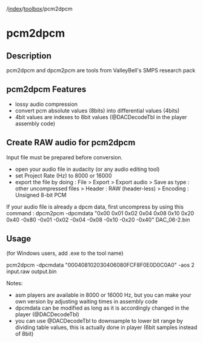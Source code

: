 /[index]/[toolbox]/pcm2dpcm

[index]: ../../../../../readme.md
[toolbox]: ../../../../../docs/toolbox.md

# pcm2dpcm
## Description

pcm2dpcm and dpcm2pcm are tools from ValleyBell's SMPS research pack

## pcm2dpcm Features
* lossy audio compression
* convert pcm absolute values (8bits) into differential values (4bits)
* 4bit values are indexes to 8bit values (@DACDecodeTbl in the player assembly code)

## Create RAW audio for pcm2dpcm

Input file must be prepared before conversion.

- open your audio file in audacity (or any audio editing tool)
- set Project Rate (Hz) to 8000 or 16000
- export the file by doing : File > Export > Export audio > Save as type : other uncompressed files > Header : RAW (header-less) > Encoding : Unsigned 8-bit PCM

If your audio file is already a dpcm data, first uncompress by using this command :
dpcm2pcm -dpcmdata "0x00 0x01 0x02 0x04 0x08 0x10 0x20 0x40 -0x80 -0x01 -0x02 -0x04 -0x08 -0x10 -0x20 -0x40" DAC_06-2.bin

## Usage
(for Windows users, add .exe to the tool name)

pcm2dpcm -dpcmdata "000408102030406080FCF8F0E0D0C0A0" -aos 2 input.raw output.bin

Notes:
- asm players are available in 8000 or 16000 Hz, but you can make your own version by adjusting waiting times in assembly code
- dpcmdata can be modified as long as it is accordingly changed in the player (@DACDecodeTbl)
- you can use @DACDecodeTbl to downsample to lower bit range by dividing table values, this is actually done in player (6bit samples instead of 8bit)
